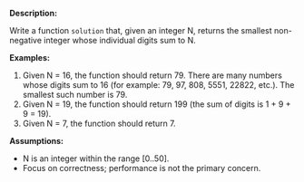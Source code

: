 **Description:**

Write a function `solution` that, given an integer N, returns the smallest non-negative integer whose individual digits sum to N.

**Examples:**

1. Given N = 16, the function should return 79. There are many numbers whose digits sum to 16 (for example: 79, 97, 808, 5551, 22822, etc.). The smallest such number is 79.
2. Given N = 19, the function should return 199 (the sum of digits is 1 + 9 + 9 = 19).
3. Given N = 7, the function should return 7.

**Assumptions:**
- N is an integer within the range [0..50].
- Focus on correctness; performance is not the primary concern.